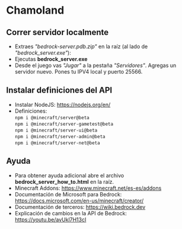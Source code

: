 # Chamoland

## Correr servidor localmente

* Extraes _"bedrock-server.pdb.zip"_ en la raíz (al lado de _"bedrock_server.exe"_):
* Ejecutas __bedrock_server.exe__
* Desde el juego vas _"Jugar"_ a la pestaña _"Servidores"_. Agregas un servidor nuevo. Pones tu IPV4 local y puerto 25566.

## Instalar definiciones del API

 - Instalar NodeJS: https://nodejs.org/en/
 - Definiciones:  
    ``npm i @minecraft/server@beta``  
    ``npm i @minecraft/server-gametest@beta``  
    ``npm i @minecraft/server-ui@beta``  
    ``npm i @minecraft/server-admin@beta``  
    ``npm i @minecraft/server-net@beta``

## Ayuda

* Para obtener ayuda adicional abre el archivo __bedrock_server_how_to.html__ en la raíz.
* Minecraft Addons: https://www.minecraft.net/es-es/addons
* Documentación de Microsoft para Bedrock: https://docs.microsoft.com/en-us/minecraft/creator/
* Documentación de terceros: https://wiki.bedrock.dev
* Explicación de cambios en la API de Bedrock: https://youtu.be/avUkl7H13cI
